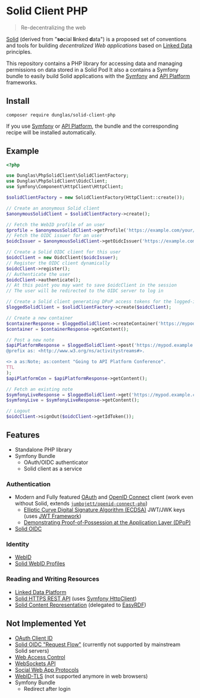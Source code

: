 # Solid Client PHP

> Re-decentralizing the web

[Solid](https://solidproject.org) (derived from "**so**cial **li**nked **d**ata") is a proposed set of
conventions and tools for building *decentralized Web applications* based on
[Linked Data](http://www.w3.org/DesignIssues/LinkedData.html) principles.

This repository contains a PHP library for accessing data and managing permissions on data stored in a Solid Pod
It also a contains a Symfony bundle to easily build Solid applications with the [Symfony](https://symfony.com) and [API Platform](https://api-platform.com) frameworks.

## Install

```
composer require dunglas/solid-client-php
```

If you use [Symfony](https://symfony.com) or [API Platform](https://api-platform.com),
the bundle and the corresponding recipe will be installed automatically.

## Example

```php
<?php

use Dunglas\PhpSolidClient\SolidClientFactory;
use Dunglas\PhpSolidClient\OidcClient;
use Symfony\Component\HttpClient\HttpClient;

$solidClientFactory = new SolidClientFactory(HttpClient::create());

// Create an anonymous Solid client
$anonymousSolidClient = $solidClientFactory->create();

// Fetch the WebID profile of an user
$profile = $anonymousSolidClient->getProfile('https://example.com/your/webid');
// Fetch the OIDC issuer for an user
$oidcIssuer = $anonymousSolidClient->getOidcIssuer('https://example.com/your/webid');

// Create a Solid OIDC client for this user
$oidcClient = new OidcClient($oidcIssuer);
// Register the OIDC client dynamically
$oidcClient->register();
// Authenticate the user
$oidcClient->authenticate();
// At this point you may want to save $oidcClient in the session
// The user will be redirected to the OIDC server to log in

// Create a Solid client generating DPoP access tokens for the logged-in user
$loggedSolidClient = $solidClientFactory->create($oidcClient);

// Create a new container
$containerResponse = $loggedSolidClient->createContainer('https://mypod.example.com', 'blog');
$container = $containerResponse->getContent();

// Post a new note
$apiPlatformResponse = $loggedSolidClient->post('https://mypod.example.com/blog', 'api-platform-conference', <<<TTL
@prefix as: <http://www.w3.org/ns/activitystreams#>.

<> a as:Note; as:content "Going to API Platform Conference".
TTL
);
$apiPlatformCon = $apiPlatformResponse->getContent();

// Fetch an existing note
$symfonyLiveResponse = $loggedSolidClient->get('https://mypod.example.com/blog/symfony-live');
$symfonyLive = $symfonyLiveResponse->getContent();

// Logout
$oidcClient->signOut($oidcClient->getIdToken());
```

## Features

* Standalone PHP library
* Symfony Bundle
  * OAuth/OIDC authenticator
  * Solid client as a service

### Authentication

* Modern and Fully featured [OAuth](https://datatracker.ietf.org/doc/html/rfc6749) and [OpenID Connect](https://openid.net/connect/) client (work even without Solid, extends [`jumbojett/openid-connect-php`](https://github.com/jumbojett/OpenID-Connect-PHP))
  * [Elliptic Curve Digital Signature Algorithm (ECDSA)](https://en.wikipedia.org/wiki/Elliptic_Curve_Digital_Signature_Algorithm) JWT/JWK keys (uses [JWT Framework](https://web-token.spomky-labs.com))
  * [Demonstrating Proof-of-Possession at the Application Layer (DPoP)](https://datatracker.ietf.org/doc/html/draft-ietf-oauth-dpop)
* [Solid OIDC](https://solid.github.io/solid-oidc/primer/)

### Identity

* [WebID](https://www.w3.org/2005/Incubator/webid/spec/identity/)
* [Solid WebID Profiles](https://github.com/solid/solid-spec/blob/master/solid-webid-profiles.md)

### Reading and Writing Resources

* [Linked Data Platform](https://www.w3.org/TR/ldp/)
* [Solid HTTPS REST API](https://github.com/solid/solid-spec/blob/master/api-rest.md) (uses [Symfony HttpClient](https://symfony.com/doc/current/http_client.html))
* [Solid Content Representation](https://github.com/solid/solid-spec/blob/master/content-representation.md) (delegated to [EasyRDF](https://www.easyrdf.org/))

## Not Implemented Yet

* [OAuth Client ID](https://solid.github.io/solid-oidc/primer/#authorization-code-pkce-flow-step-7)
* [Solid OIDC "Request Flow"](https://solid.github.io/solid-oidc/primer/#request-flow) (currently not supported by mainstream Solid servers)
* [Web Access Control](https://solidproject.org/TR/wac)
* [WebSockets API](https://github.com/solid/solid-spec#websockets-api=)
* [Social Web App Protocols](https://github.com/solid/solid-spec#social-web-app-protocols)
* [WebID-TLS](https://github.com/solid/solid-spec#webid-tls=) (not supported anymore in web browsers)
* Symfony Bundle
  * Redirect after login
